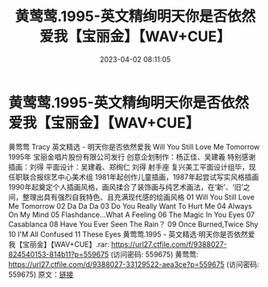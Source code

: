 ﻿---
title: 黄莺莺.1995-英文精绚明天你是否依然爱我【宝丽金】【WAV+CUE】
date: 2023-04-02 08:11:05
categories: WAV车载音乐、镜像
tags: 外语音乐
---
# 黄莺莺.1995-英文精绚明天你是否依然爱我【宝丽金】【WAV+CUE】

黄莺莺 Tracy
英文精选 - 明天你是否依然爱我 Will You Still Love Me Tomorrow
1995年 宝丽金唱片股份有限公司发行
创意企划制作：杨正佳、吴建羲
特别感谢插画：刘得
平面设计：吴建羲、郑绚仁
刘得 射手座
复兴美工平面设计组毕，现任职联合报综艺中心美术组
1981年起创作儿童插画，1987年起尝试写实风格插画
1990年起奠定个人插画风格，画风揉合了装饰画与纯艺术画法，在‘新’、‘旧’之间，整理出具有强烈自我特色、且充满现代感的绘画风格
01 Will You Still Love Me Tomorrow
02 Da Da Da
03 Do You Really Want To Hurt Me
04 Always On My Mind
05 Flashdance...What A Feeling
06 The Magic In You Eyes
07 Casablanca
08 Have You Ever Seen The Rain？
09 Once Burned,Twice Shy
10 I'M All Confused
11 These Eyes
黄莺莺.1995 - 英文精选·明天你是否依然爱我【宝丽金】【WAV+CUE】.rar: https://url27.ctfile.com/f/9388027-824540153-814b11?p=559675
(访问密码: 559675)
黄莺莺: https://url27.ctfile.com/d/9388027-33129522-aea3ce?p=559675
(访问密码: 559675)
原文：[链接](https://blog.sina.com.cn/s/blog_1647c7e7601031193.html)